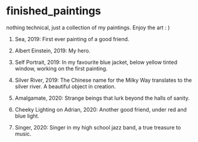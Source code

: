 # finished_paintings
nothing technical, just a collection of my paintings. Enjoy the art : )


1. Sea, 2019: 
    First ever painting of a good friend.

2. Albert Einstein, 2019:
    My hero.
    
3. Self Portrait, 2019:
    In my favourite blue jacket, below yellow tinted window, working on the first painting.

4. Silver River, 2019:
    The Chinese name for the Milky Way translates to the silver river. A beautiful object in creation.
    
5. Amalgamate, 2020:
    Strange beings that lurk beyond the halls of sanity.
    
6. Cheeky Lighting on Adrian, 2020:
    Another good friend, under red and blue light.

7. Singer, 2020:
    Singer in my high school jazz band, a true treasure to music.
